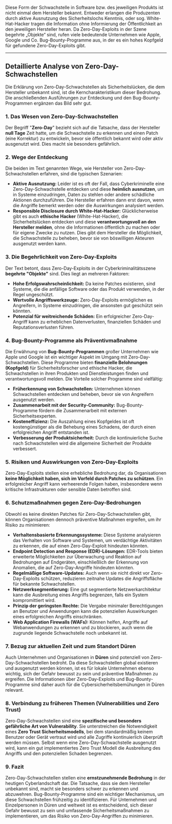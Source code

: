 Diese Form der Schwachstelle in Software bzw. des jeweiligen Produkts ist nicht einmal dem Hersteller bekannt. Entweder erlangen die Produzenten durch aktive Ausnutzung des Sicherheitslochs Kenntnis, oder sog. White-Hat-Hacker tragen die Information ohne Informierung der Öffentlichkeit an den jeweiligen Hersteller heran. Da Zero-Day-Exploits in der Szene begehrte „Objekte“ sind, rufen viele bedeutende Unternehmen wie Apple, Google und Co. Bug-Bounty-Programme aus, in der es ein hohes Kopfgeld für gefundene Zero-Day-Exploits gibt.



------------


## Detaillierte Analyse von Zero-Day-Schwachstellen

Die Erklärung von Zero-Day-Schwachstellen als Sicherheitslücken, die dem Hersteller unbekannt sind, ist die Kerncharakteristikum dieser Bedrohung. Die anschließenden Ausführungen zur Entdeckung und den Bug-Bounty-Programmen ergänzen das Bild sehr gut.

### 1. Das Wesen von Zero-Day-Schwachstellen

Der Begriff "**Zero-Day**" bezieht sich auf die Tatsache, dass der Hersteller **null Tage** Zeit hatte, um die Schwachstelle zu erkennen und einen Patch (eine Korrektur) zu entwickeln, bevor sie öffentlich bekannt wird oder aktiv ausgenutzt wird. Dies macht sie besonders gefährlich.

### 2. Wege der Entdeckung

Die beiden im Text genannten Wege, wie Hersteller von Zero-Day-Schwachstellen erfahren, sind die typischen Szenarien:

- **Aktive Ausnutzung:** Leider ist es oft der Fall, dass Cyberkriminelle eine Zero-Day-Schwachstelle entdecken und diese **heimlich ausnutzen**, um in Systeme einzudringen, Daten zu stehlen oder andere schädliche Aktionen durchzuführen. Die Hersteller erfahren dann erst davon, wenn die Angriffe bemerkt werden oder die Auswirkungen analysiert werden.
- **Responsible Disclosure durch White-Hat-Hacker:** Glücklicherweise gibt es auch **ethische Hacker** (White-Hat-Hacker), die Sicherheitslücken entdecken und diese **verantwortungsvoll an den Hersteller melden**, ohne die Informationen öffentlich zu machen oder für eigene Zwecke zu nutzen. Dies gibt dem Hersteller die Möglichkeit, die Schwachstelle zu beheben, bevor sie von böswilligen Akteuren ausgenutzt werden kann.

### 3. Die Begehrlichkeit von Zero-Day-Exploits

Der Text betont, dass Zero-Day-Exploits in der Cyberkriminalitätsszene **begehrte "Objekte"** sind. Dies liegt an mehreren Faktoren:

- **Hohe Erfolgswahrscheinlichkeit:** Da keine Patches existieren, sind Systeme, die die anfällige Software oder das Produkt verwenden, in der Regel ungeschützt.
- **Wertvolle Angriffswerkzeuge:** Zero-Day-Exploits ermöglichen es Angreifern, in Systeme einzudringen, die ansonsten gut geschützt sein könnten.
- **Potenzial für weitreichende Schäden:** Ein erfolgreicher Zero-Day-Angriff kann zu erheblichen Datenverlusten, finanziellen Schäden und Reputationsverlusten führen.

### 4. Bug-Bounty-Programme als Präventivmaßnahme

Die Erwähnung von **Bug-Bounty-Programmen** großer Unternehmen wie Apple und Google ist ein wichtiger Aspekt im Umgang mit Zero-Day-Schwachstellen. Diese Programme bieten **finanzielle Belohnungen (Kopfgeld)** für Sicherheitsforscher und ethische Hacker, die Schwachstellen in ihren Produkten und Dienstleistungen finden und verantwortungsvoll melden. Die Vorteile solcher Programme sind vielfältig:

- **Früherkennung von Schwachstellen:** Unternehmen können Schwachstellen entdecken und beheben, bevor sie von Angreifern ausgenutzt werden.
- **Zusammenarbeit mit der Security-Community:** Bug-Bounty-Programme fördern die Zusammenarbeit mit externen Sicherheitsexperten.
- **Kosteneffizienz:** Die Auszahlung eines Kopfgeldes ist oft kostengünstiger als die Behebung eines Schadens, der durch einen erfolgreichen Angriff entstanden ist.
- **Verbesserung der Produktsicherheit:** Durch die kontinuierliche Suche nach Schwachstellen wird die allgemeine Sicherheit der Produkte verbessert.

### 5. Risiken und Auswirkungen von Zero-Day-Exploits

Zero-Day-Exploits stellen eine erhebliche Bedrohung dar, da Organisationen **keine Möglichkeit haben, sich im Vorfeld durch Patches zu schützen**. Ein erfolgreicher Angriff kann verheerende Folgen haben, insbesondere wenn kritische Infrastrukturen oder sensible Daten betroffen sind.

### 6. Schutzmaßnahmen gegen Zero-Day-Bedrohungen

Obwohl es keine direkten Patches für Zero-Day-Schwachstellen gibt, können Organisationen dennoch präventive Maßnahmen ergreifen, um ihr Risiko zu minimieren:

- **Verhaltensbasierte Erkennungssysteme:** Diese Systeme analysieren das Verhalten von Software und Systemen, um verdächtige Aktivitäten zu erkennen, die auf einen Zero-Day-Exploit hindeuten könnten.
- **Endpoint Detection and Response (EDR)-Lösungen:** EDR-Tools bieten erweiterte Möglichkeiten zur Überwachung und Reaktion auf Bedrohungen auf Endgeräten, einschließlich der Erkennung von Anomalien, die auf Zero-Day-Angriffe hindeuten könnten.
- **Regelmäßige Software-Updates:** Auch wenn sie nicht direkt vor Zero-Day-Exploits schützen, reduzieren zeitnahe Updates die Angriffsfläche für bekannte Schwachstellen.
- **Netzwerksegmentierung:** Eine gut segmentierte Netzwerkarchitektur kann die Ausbreitung eines Angriffs begrenzen, falls ein System kompromittiert wird.
- **Prinzip der geringsten Rechte:** Die Vergabe minimaler Berechtigungen an Benutzer und Anwendungen kann die potenziellen Auswirkungen eines erfolgreichen Angriffs einschränken.
- **Web Application Firewalls (WAFs):** Können helfen, Angriffe auf Webanwendungen zu erkennen und zu blockieren, auch wenn die zugrunde liegende Schwachstelle noch unbekannt ist.

### 7. Bezug zur aktuellen Zeit und zum Standort Düren

Auch Unternehmen und Organisationen in **Düren** sind potenziell von Zero-Day-Schwachstellen bedroht. Da diese Schwachstellen global existieren und ausgenutzt werden können, ist es für lokale Unternehmen ebenso wichtig, sich der Gefahr bewusst zu sein und präventive Maßnahmen zu ergreifen. Die Informationen über Zero-Day-Exploits und Bug-Bounty-Programme sind daher auch für die Cybersicherheitsbemühungen in Düren relevant.

### 8. Verbindung zu früheren Themen (Vulnerabilities und Zero Trust)

Zero-Day-Schwachstellen sind eine **spezifische und besonders gefährliche Art von Vulnerability**. Sie unterstreichen die Notwendigkeit eines **Zero Trust Sicherheitsmodells**, bei dem standardmäßig keinem Benutzer oder Gerät vertraut wird und alle Zugriffe kontinuierlich überprüft werden müssen. Selbst wenn eine Zero-Day-Schwachstelle ausgenutzt wird, kann ein gut implementiertes Zero Trust Modell die Ausbreitung des Angriffs und den potenziellen Schaden begrenzen.

### 9. Fazit

Zero-Day-Schwachstellen stellen eine **ernstzunehmende Bedrohung** in der heutigen Cyberlandschaft dar. Die Tatsache, dass sie dem Hersteller unbekannt sind, macht sie besonders schwer zu erkennen und abzuwehren. Bug-Bounty-Programme sind ein wichtiger Mechanismus, um diese Schwachstellen frühzeitig zu identifizieren. Für Unternehmen und Einzelpersonen in Düren und weltweit ist es entscheidend, sich dieser Gefahr bewusst zu sein und umfassende Sicherheitsmaßnahmen zu implementieren, um das Risiko von Zero-Day-Angriffen zu minimieren.